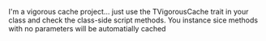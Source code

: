 I'm a vigorous cache project… just use the TVigorousCache trait in your class and check the class-side script methods. You instance sice methods with no parameters will be automatially cached